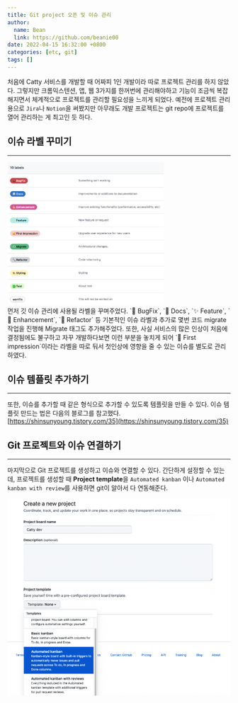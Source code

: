 ```yaml
---
title: Git project 오픈 및 이슈 관리
author:
  name: Bean
  link: https://github.com/beanie00
date: 2022-04-15 16:32:00 +0800
categories: [etc, git]
tags: []
---
```


처음에 Catty 서비스를 개발할 때 어짜피 1인 개발이라 따로 프로젝트 관리를 하지 않았다. 그렇지만 크롬익스텐션, 앱, 웹 3가지를 한꺼번에 관리해야하고 기능이 조금씩 복잡해지면서 체계적으로 프로젝트를 관리할 필요성을 느끼게 되었다. 예전에 프로젝트 관리용으로 `Jira`나 `Notion`을 써봤지만 아무래도 개발 프로젝트는 git repo에 프로젝트를 열어 관리하는 게 최고인 듯 하다.

## 이슈 라벨 꾸미기
---

<div style="text-align: left">
  <img src="/assets/img/post_images/issue1.png" width="70%"/>
</div>
먼저 깃 이슈 관리에 사용될 라벨을 꾸며주었다. `🐞 BugFix`, `📃 Docs`, `✨ Feature`, `💪 Enhancement`, `🔨 Refactor` 등 기본적인 이슈 라벨과 추가로 몇번 코드 migrate 작업을 진행해 Migrate 태그도 추가해주었다.
또한, 사실 서비스의 많은 인상이 처음에 결정됨에도 불구하고 자꾸 개발하다보면 이런 부분을 놓치게 되어 `🥰 First impression`이라는 라벨을 따로 둬서 첫인상에 영향을 줄 수 있는 이슈를 별도로 관리하였다.

## 이슈 템플릿 추가하기
---
또한, 이슈를 추가할 때 같은 형식으로 추가할 수 있도록 템플릿을 만들 수 있다. 이슈 템플릿 만드는 법은 다음의 블로그를 참고했다.
[https://shinsunyoung.tistory.com/35](https://shinsunyoung.tistory.com/35)

## Git 프로젝트와 이슈 연결하기
---
마지막으로 Git 프로젝트를 생성하고 이슈와 연결할 수 있다. 간단하게 설정할 수 있는데, 프로젝트를 생성할 때 **Project template**을 `Automated kanban` 이나 `Automated kanban with review`를 사용하면 git이 알아서 다 연동해준다.
<div style="text-align: left">
  <img src="/assets/img/post_images/git issue1.png" />
</div>